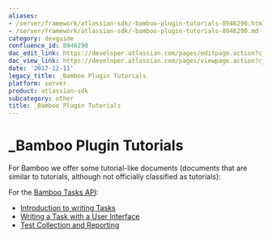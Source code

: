 ```yaml
---
aliases:
- /server/framework/atlassian-sdk/-bamboo-plugin-tutorials-8946290.html
- /server/framework/atlassian-sdk/-bamboo-plugin-tutorials-8946290.md
category: devguide
confluence_id: 8946290
dac_edit_link: https://developer.atlassian.com/pages/editpage.action?cjm=wozere&pageId=8946290
dac_view_link: https://developer.atlassian.com/pages/viewpage.action?cjm=wozere&pageId=8946290
date: '2017-12-11'
legacy_title: _Bamboo Plugin Tutorials
platform: server
product: atlassian-sdk
subcategory: other
title: _Bamboo Plugin Tutorials
---
```

# \_Bamboo Plugin Tutorials

For Bamboo we offer some tutorial-like documents (documents that are similar to tutorials, although not officially classified as tutorials):

For the [Bamboo Tasks API](https://developer.atlassian.com/display/BAMBOODEV/Bamboo+Tasks+API):

-   [Introduction to writing Tasks](https://developer.atlassian.com/display/BAMBOODEV/Introduction+to+writing+Tasks)
-   [Writing a Task with a User Interface](https://developer.atlassian.com/display/BAMBOODEV/Writing+a+Task+with+a+User+Interface)
-   [Test Collection and Reporting](https://developer.atlassian.com/display/BAMBOODEV/Test+Collection+and+Reporting)

































































